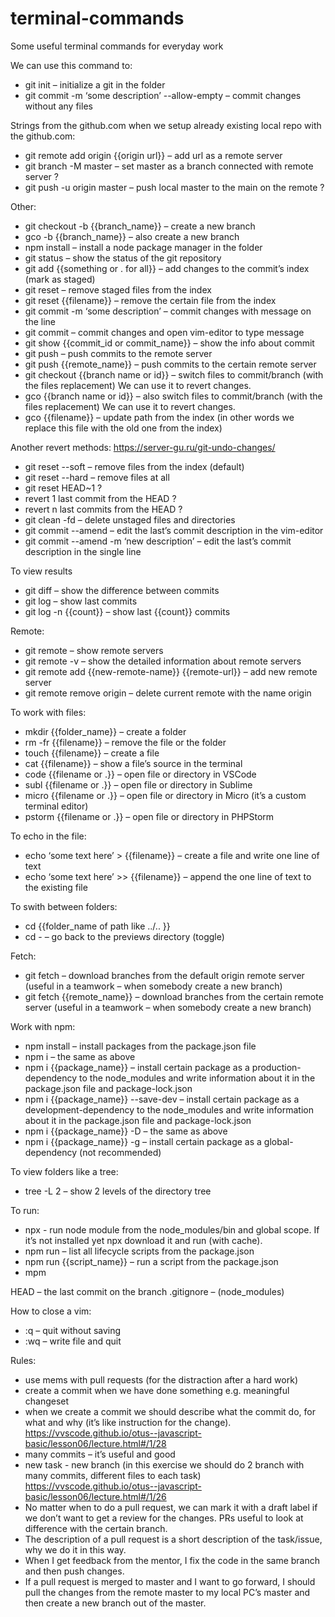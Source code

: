 # terminal-commands
Some useful terminal commands for everyday work


We can use this command to:

- git init – initialize a git in the folder
- git commit -m ‘some description’ --allow-empty – commit changes without any files

Strings from the github.com when we setup already existing local repo with the github.com:
- git remote add origin {{origin url}}  – add url as a remote server
- git branch -M master – set master as a branch connected with remote server ?
- git push -u origin master – push local master to the main on the remote ?

Other:
- git checkout -b {{branch_name}} – create a new branch
- gco -b {{branch_name}} – also create a new branch
- npm install – install a node package manager in the folder
- git status – show the status of the git repository
- git add {{something or . for all}} – add changes to the commit’s index (mark as staged)
- git reset – remove staged files from the index
- git reset {{filename}} – remove the certain file from the index
- git commit -m ‘some description’ – commit changes with message on the line
- git commit – commit changes and open vim-editor to type message 
- git show {{commit_id or commit_name}} – show the info about commit
- git push – push commits to the remote server
- git push {{remote_name}} – push commits to the certain remote server
- git checkout {{branch name or id}} – switch files to commit/branch (with the files replacement) We can use it to revert changes.
- gco {{branch name or id}} – also switch files to commit/branch (with the files replacement) We can use it to revert changes.
- gco {{filename}}  – update path from the index (in other words we replace this file with the old one from the index)

Another revert methods: https://server-gu.ru/git-undo-changes/
- git reset --soft – remove files from the index (default)
- git reset --hard – remove files at all
- git reset HEAD~1 ?
- revert 1 last commit from the HEAD ?
- revert n last commits from the HEAD ? 
- git clean -fd – delete unstaged files and directories
- git commit --amend – edit the last’s commit description in the vim-editor
- git commit --amend -m ‘new description’ – edit the last’s commit description in the single line

To view results
- git diff – show the difference between commits
- git log – show last commits
- git log -n {{count}} – show last {{count}} commits

Remote:
- git remote – show remote servers
- git remote -v – show the detailed information about remote servers
- git remote add {{new-remote-name}} {{remote-url}} – add new remote server
- git remote remove  origin – delete current remote with the name origin

To work with files:
- mkdir {{folder_name}} – create a folder
- rm -fr {{filename}} – remove the file or the folder
- touch {{filename}} – create a file
- cat {{filename}} – show a file’s source in the terminal
- code {{filename or .}} – open file or directory in VSСode
- subl {{filename or .}} – open file or directory in Sublime
- micro {{filename or .}} – open file or directory in Micro (it’s a custom terminal editor)
- pstorm {{filename or .}} – open file or directory in PHPStorm

To echo in the file:
- echo ‘some text here’ > {{filename}} – create a file and write one line of text
- echo ‘some text here’ >> {{filename}} – append the one line of text to the existing file

To swith between folders:
- cd {{folder_name of path like ../.. }}
- cd - – go back to the previews directory (toggle)
 
Fetch:
- git fetch – download branches from the default origin remote server (useful in a teamwork – when somebody create a new branch)
- git fetch {{remote_name}} – download branches from the certain remote server (useful in a teamwork – when somebody create a new branch)

Work with npm:
- npm install – install packages from the package.json file
- npm i – the same as above
- npm i {{package_name}} – install certain package as a production-dependency  to the node_modules and write information about it in the package.json file and package-lock.json
- npm i {{package_name}} --save-dev – install certain package as a development-dependency to the node_modules and write information about it in the package.json file and package-lock.json
- npm i {{package_name}} -D – the same as above
- npm i {{package_name}} -g – install certain package as a global-dependency (not recommended)

To view folders like a tree:
- tree -L 2 – show 2 levels of the directory tree

To run:
- npx - run node module from the node_modules/bin and global scope. If it’s not installed yet npx download it and run (with cache). 
- npm run – list all lifecycle scripts from the package.json
- npm run {{script_name}} – run a script from the package.json
- mpm

HEAD – the last commit on the branch 
.gitignore – (node_modules)

How to close a vim:
- :q – quit without saving
- :wq – write file and quit

Rules:
- use mems with pull requests (for the distraction after a hard work)
- create a commit when we have done something e.g. meaningful changeset
- when we create a commit we should describe what the commit do, for what and why (it’s like instruction for the change). 
 https://vvscode.github.io/otus--javascript-basic/lesson06/lecture.html#/1/28 
- many commits – it’s useful and good
- new task - new branch (in this exercise we should do 2 branch with many commits, different files to each task)
https://vvscode.github.io/otus--javascript-basic/lesson06/lecture.html#/1/26 
- No matter when to do a pull request, we can mark it with a draft label  if we don’t want to get a review for the changes. PRs useful to look at difference with the certain branch.
- The description of a pull request is a short description of the task/issue, why we do it in this way. 
- When I get feedback from the mentor, I fix the code in the same branch and then push changes.
- If a pull request is merged to master and I want to go forward, I should pull the changes from the remote master to my local PC’s master and then create a new branch out of the master.
